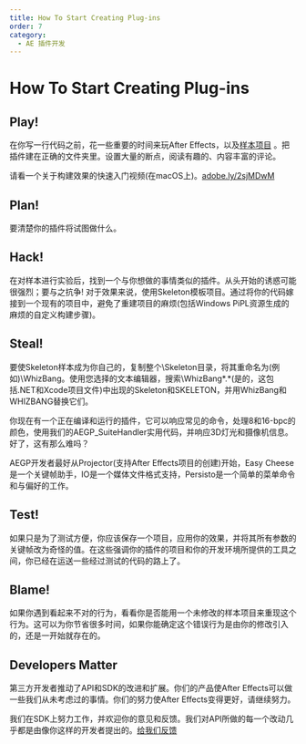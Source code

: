 ```yaml
---
title: How To Start Creating Plug-ins
order: 7
category:
  - AE 插件开发
---
```


# How To Start Creating Plug-ins

## Play!

在你写一行代码之前，花一些重要的时间来玩After Effects，以及[样本项目](sample-projects.html) 。把插件建在正确的文件夹里。设置大量的断点，阅读有趣的、内容丰富的评论。

请看一个关于构建效果的快速入门视频(在macOS上)。[adobe.ly/2sjMDwM](https://adobe.ly/2sjMDwM)

## Plan!

要清楚你的插件将试图做什么。

## Hack!

在对样本进行实验后，找到一个与你想做的事情类似的插件。从头开始的诱惑可能很强烈；要与之抗争! 对于效果来说，使用Skeleton模板项目。通过将你的代码嫁接到一个现有的项目中，避免了重建项目的麻烦(包括Windows PiPL资源生成的麻烦的自定义构建步骤)。

## Steal!

要使Skeleton样本成为你自己的，复制整个\Skeleton目录，将其重命名为(例如)\WhizBang。使用您选择的文本编辑器，搜索\WhizBang*.*(是的，这包括.NET和Xcode项目文件)中出现的Skeleton和SKELETON，并用WhizBang和WHIZBANG替换它们。

你现在有一个正在编译和运行的插件，它可以响应常见的命令，处理8和16-bpc的颜色，使用我们的AEGP_SuiteHandler实用代码，并响应3D灯光和摄像机信息。好了，这有那么难吗？

AEGP开发者最好从Projector(支持After Effects项目的创建)开始，Easy Cheese是一个关键帧助手，IO是一个媒体文件格式支持，Persisto是一个简单的菜单命令和与偏好的工作。

## Test!

如果只是为了测试方便，你应该保存一个项目，应用你的效果，并将其所有参数的关键帧改为奇怪的值。在这些强调你的插件的项目和你的开发环境所提供的工具之间，你已经在运送一些经过测试的代码的路上了。

## Blame!

如果你遇到看起来不对的行为，看看你是否能用一个未修改的样本项目来重现这个行为。这可以为你节省很多时间，如果你能确定这个错误行为是由你的修改引入的，还是一开始就存在的。

## Developers Matter

第三方开发者推动了API和SDK的改进和扩展。你们的产品使After Effects可以做一些我们从未考虑过的事情。你们的努力使After Effects变得更好，请继续努力。

我们在SDK上努力工作，并欢迎你的意见和反馈。我们对API所做的每一个改动几乎都是由像你这样的开发者提出的。[给我们反馈](https://community.adobe.com/t5/after-effects/bd-p/after-effects?page=1&sort=latest_replies&filter=all&topics=label-sdkcom)